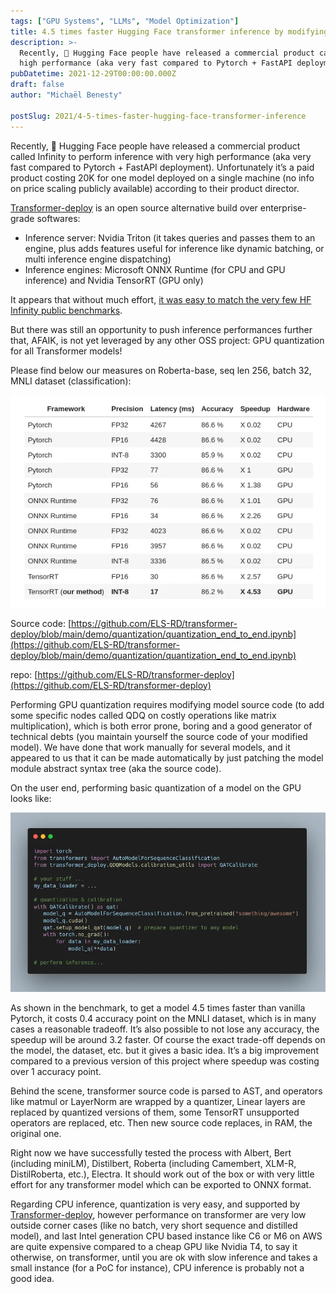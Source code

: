```yaml
---
tags: ["GPU Systems", "LLMs", "Model Optimization"]
title: 4.5 times faster Hugging Face transformer inference by modifying some Python AST
description: >-
  Recently, 🤗 Hugging Face people have released a commercial product called Infinity to perform inference with very
  high performance (aka very fast compared to Pytorch + FastAPI deployment). Unfortunately it’s a paid p…
pubDatetime: 2021-12-29T00:00:00.000Z
draft: false
author: "Michaël Benesty"

postSlug: 2021/4-5-times-faster-hugging-face-transformer-inference
---
```



Recently, 🤗 Hugging Face people have released a commercial product called Infinity to perform inference with very high
performance (aka very fast compared to Pytorch + FastAPI deployment). Unfortunately it’s a paid product costing 20K for
one model deployed on a single machine (no info on price scaling publicly available) according to their product
director.

<!-- more -->

[Transformer-deploy](https://github.com/ELS-RD/transformer-deploy) is an open source alternative build over
enterprise-grade softwares:

- Inference server: Nvidia Triton (it takes queries and passes them to an engine, plus adds features useful for
  inference like dynamic batching, or multi inference engine dispatching)
- Inference engines: Microsoft ONNX Runtime (for CPU and GPU inference) and Nvidia TensorRT (GPU only)

It appears that without much
effort, [it was easy to match the very few HF Infinity public benchmarks](../hugging-face-transformer-inference-under-1-millisecond-latency/index.md).

But there was still an opportunity to push inference performances further that, AFAIK, is not yet leveraged by any other
OSS project: GPU quantization for all Transformer models!

Please find below our measures on Roberta-base, seq len 256, batch 32, MNLI dataset (classification):


  ![Measures on Roberta-base](measures-on-roberta-base.webp)


Source
code: [https://github.com/ELS-RD/transformer-deploy/blob/main/demo/quantization/quantization_end_to_end.ipynb](https://github.com/ELS-RD/transformer-deploy/blob/main/demo/quantization/quantization_end_to_end.ipynb)

repo: [https://github.com/ELS-RD/transformer-deploy](https://github.com/ELS-RD/transformer-deploy)

Performing GPU quantization requires modifying model source code (to add some specific nodes called QDQ on costly
operations like matrix multiplication), which is both error prone, boring and a good generator of technical debts (you
maintain yourself the source code of your modified model). We have done that work manually for several models, and it
appeared to us that it can be made automatically by just patching the model module abstract syntax tree (aka the source
code).

On the user end, performing basic quantization of a model on the GPU looks like:


  ![Basic quantization of a model on the GPU](basic-quantization-of-a-model-on-the-gpu.webp)


As shown in the benchmark, to get a model 4.5 times faster than vanilla Pytorch, it costs 0.4 accuracy point on the MNLI
dataset, which is in many cases a reasonable tradeoff. It’s also possible to not lose any accuracy, the speedup will be
around 3.2 faster. Of course the exact trade-off depends on the model, the dataset, etc. but it gives a basic idea. It’s
a big improvement compared to a previous version of this project where speedup was costing over 1 accuracy point.

Behind the scene, transformer source code is parsed to AST, and operators like matmul or LayerNorm are wrapped by a
quantizer, Linear layers are replaced by quantized versions of them, some TensorRT unsupported operators are replaced,
etc. Then new source code replaces, in RAM, the original one.

Right now we have successfully tested the process with Albert, Bert (including miniLM), Distilbert, Roberta (including
Camembert, XLM-R, DistilRoberta, etc.), Electra. It should work out of the box or with very little effort for any
transformer model which can be exported to ONNX format.

Regarding CPU inference, quantization is very easy, and supported
by [Transformer-deploy](https://github.com/ELS-RD/transformer-deploy), however performance on
transformer are very low outside corner cases (like no batch, very short sequence and distilled model), and last Intel
generation CPU based instance like C6 or M6 on AWS are quite expensive compared to a cheap GPU like Nvidia T4, to say it
otherwise, on transformer, until you are ok with slow inference and takes a small instance (for a PoC for instance), CPU
inference is probably not a good idea.

